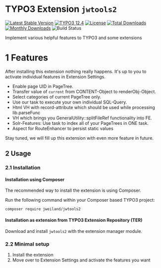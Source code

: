# TYPO3 Extension `jwtools2`

[![Latest Stable Version](https://poser.pugx.org/jweiland/jwtools2/v/stable.svg)](https://packagist.org/packages/jweiland/jwtools2)
[![TYPO3 12.4](https://img.shields.io/badge/TYPO3-12.4-green.svg)](https://get.typo3.org/version/12)
[![License](http://poser.pugx.org/jweiland/jwtools2/license)](https://packagist.org/packages/jweiland/jwtools2)
[![Total Downloads](https://poser.pugx.org/jweiland/jwtools2/downloads.svg)](https://packagist.org/packages/jweiland/jwtools2)
[![Monthly Downloads](https://poser.pugx.org/jweiland/jwtools2/d/monthly)](https://packagist.org/packages/jweiland/jwtools2)
![Build Status](https://github.com/jweiland-net/jwtools2/actions/workflows/testscorev12.yml/badge.svg)

Implement various helpful features to TYPO3 and some extensions

# 1 Features

After installing this extension nothing really happens. It's up to you to activate individual
features in Extension Settings.

* Enable page UID in PageTree.
* Transfer value of `current` from CONTENT-Object to renderObj-Object.
* Select categories of current PageTree only.
* Use our task to execute your own individual SQL-Query.
* Html VH with record-attribute which should be used while processing lib.parseFunc
* VH which brings you GeneralUtility::splitFileRef functionality into FE.
* Solr-Features: Use task to index all of your PageTrees in ONE task.
* Aspect for RouteEnhancer to persist static values

Stay tuned, we will fill up this extension with even more feature in future.

## 2 Usage

### 2.1 Installation

#### Installation using Composer

The recommended way to install the extension is using Composer.

Run the following command within your Composer based TYPO3 project:

```
composer require jweiland/jwtools2
```

#### Installation as extension from TYPO3 Extension Repository (TER)

Download and install `jwtools2` with the extension manager module.

### 2.2 Minimal setup

1) Install the extension
2) Move over to Extension Settings and activate the features you want
